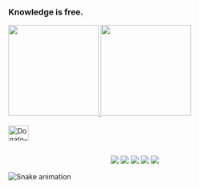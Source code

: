### Knowledge is free.

<div>
  <a href="https://github.com/DonatoReis/DonatoReis">
  <img height="180em" src="https://github-readme-stats.vercel.app/api?username=DonatoReis&show_icons=true&theme=dark&include_all_commits=true&count_private=true"/>
  <img height="180em" src="https://github-readme-stats.vercel.app/api/top-langs/?username=DonatoReis&layout=compact&langs_count=16&theme=dark"/>
</div>

<div style="display: inline_block"><br>
  <img align="center" alt="Donato-Bash" height="30" width="40" src="https://cdn.jsdelivr.net/gh/devicons/devicon/icons/bash/bash-plain.svg" />
</div>
  
##
  
<div>
  <p align="center" dir="auto"
   <a href="https://www.instagram.com/caiquedbreis/" target="_blank"><img src="https://img.shields.io/badge/-Instagram-%23E4405F?style=for-the-badge&logo=instagram&logoColor=39ff14&logoColor=white&color=black" target="_blank"></a>
   <a href="https://discord.gg/Z2C2CyVZFU" target="_blank"><img src="https://img.shields.io/badge/-Discord-7289DA?style=for-the-badge&logo=discord&logoColor=39ff14&logoColor=white&color=black" target="_blank"></a>
  <a href="https://www.linkedin.com/in/caique-barreto-7809b2217/" target="_blank"><img src="https://img.shields.io/badge/-LinkdIn-%230077B5?style=for-the-badge&logo=linkedin&logoColor=39ff14&logoColor=white&color=black" target="_blank"></a>
  <a href="mailto:caique.hbarreto@gmail.com" target="_blank"><img src="https://img.shields.io/badge/-Gmail-%23333?style=for-the-badge&logo=gmail&logoColor=39ff14&logoColor=white&color=black" target="_blank"></a>
  <a href="https://t.me/PeakyBlindersW" target="_blank"><img src="https://img.shields.io/badge/Telegram-2CA5E0?style=for-the-badge&logo=telegram&logoColor=39ff14&logoColor=white&color=black" target="_blank"></a>
  </p>
  
  ![Snake animation](https://github.com/DonatoReis/DonatoReis/blob/output/github-contribution-grid-snake.svg)
  
</div>
